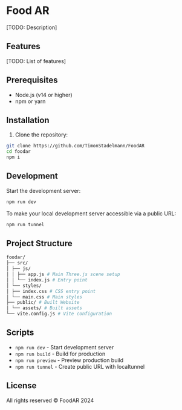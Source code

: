 # Food AR

[TODO: Description]

## Features

[TODO: List of features]

## Prerequisites

-   Node.js (v14 or higher)
-   npm or yarn

## Installation

1. Clone the repository:

```bash
git clone https://github.com/TimonStadelmann/FoodAR
cd foodar
npm i
```

## Development

Start the development server:

```bash
npm run dev
```

To make your local development server accessible via a public URL:

```bash
npm run tunnel
```

## Project Structure

```bash
foodar/
├── src/
│ ├── js/
│ │ ├── app.js # Main Three.js scene setup
│ │ └── index.js # Entry point
│ └── styles/
│ ├── index.css # CSS entry point
│ └── main.css # Main styles
├── public/ # Built Website
│ └── assets/ # Built assets
└── vite.config.js # Vite configuration
```

## Scripts

-   `npm run dev` - Start development server
-   `npm run build` - Build for production
-   `npm run preview` - Preview production build
-   `npm run tunnel` - Create public URL with localtunnel

## License

All rights reserved © FoodAR 2024
